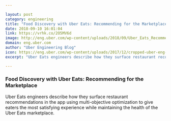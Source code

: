 ```yaml
---

layout: post
category: engineering
title: "Food Discovery with Uber Eats: Recommending for the Marketplace"
date: 2018-09-10 16:01:04
link: https://vrhk.co/2O5MV6d
image: http://eng.uber.com/wp-content/uploads/2018/09/Uber_Eats_Recommending_Twitter_promo.png
domain: eng.uber.com
author: "Uber Engineering Blog"
icon: https://eng.uber.com/wp-content/uploads/2017/12/cropped-uber-eng-avi-180x180.png
excerpt: "Uber Eats engineers describe how they surface restaurant recommendations in the app using multi-objective optimization to give eaters the most satisfying experience while maintaining the health of the Uber Eats marketplace."

---
```


### Food Discovery with Uber Eats: Recommending for the Marketplace

Uber Eats engineers describe how they surface restaurant recommendations in the app using multi-objective optimization to give eaters the most satisfying experience while maintaining the health of the Uber Eats marketplace.